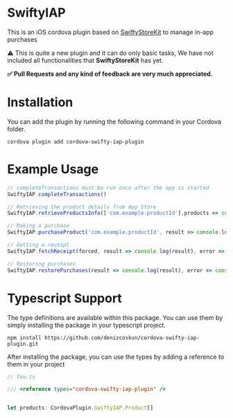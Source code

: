 # SwiftyIAP

This is an iOS cordova plugin based on [SwiftyStoreKit](https://github.com/bizz84/SwiftyStoreKit) to manage in-app purchases


⚠️ This is quite a new plugin and it can do only basic tasks, We have not included all functionalities that **SwiftyStoreKit** has yet.

**✅️ Pull Requests and any kind of feedback are very much appreciated.**



# Installation
You can add the plugin by running the following command in your Cordova folder.

    cordova plugin add cordova-swifty-iap-plugin

# Example Usage

```javascript
// completeTransactions must be run once after the app is started
SwiftyIAP.completeTransactions()

// Retrieving the product details from App Store
SwiftyIAP.retrieveProductsInfo(['com.example.productId'],products => console.log(products), error => console.log(error))

// Making a purchase
SwiftyIAP.purchaseProduct('com.example.productId', result => console.log(result), error => console.log(error)))

// Getting a receipt
SwiftyIAP.fetchReceipt(forced, result => console.log(result), error => console.log(error)))

// Restoring purchases
SwiftyIAP.restorePurchases(result => console.log(result), error => console.log(error)))
```

# Typescript Support
The type definitions are available within this package.
You can use them by simply installing the package in your typescript project.

```
npm install https://github.com/denizcoskun/cordova-swifty-iap-plugin.git
```

After installing the package, you can use the types by adding a reference to them in your project

```typescript
// foo.ts

/// <reference types="cordova-swifty-iap-plugin" />


let products: CordovaPlugin.SwiftyIAP.Product[]
```
